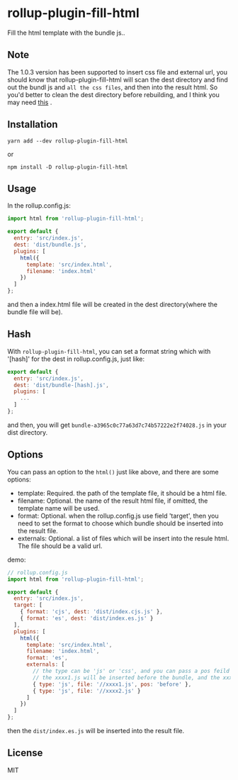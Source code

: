 # rollup-plugin-fill-html

Fill the html template with the bundle js..

## Note

The 1.0.3 version has been supported to insert css file and external url, you should know that rollup-plugin-fill-html will scan the dest directory and find out the bundl js and `all the css files`, and then into the result html. So you'd better to clean the dest directory before rebuilding, and I think you may need [this](https://github.com/alwaysonlinetxm/rollup-plugin-clean) .

## Installation

    yarn add --dev rollup-plugin-fill-html
    
or 

    npm install -D rollup-plugin-fill-html
    
## Usage

In the rollup.config.js:

```JavaScript
import html from 'rollup-plugin-fill-html';

export default {
  entry: 'src/index.js',
  dest: 'dist/bundle.js',
  plugins: [
    html({
      template: 'src/index.html',
      filename: 'index.html'
    })
  ]
};
```
and then a index.html file will be created in the dest directory(where the bundle file will be).

## Hash

With `rollup-plugin-fill-html`, you can set a format string which with '[hash]' for the dest in rollup.config.js, just like:

```JavaScript
export default {
  entry: 'src/index.js',
  dest: 'dist/bundle-[hash].js',
  plugins: [
    ...
  ]
};
```

and then, you will get `bundle-a3965c0c77a63d7c74b57222e2f74028.js` in your dist directory.

## Options

You can pass an option to the `html()` just like above, and there are some options:

- template: Required. the path of the template file, it should be a html file.
- filename: Optional. the name of the result html file, if omitted, the template name will be used.
- format: Optional. when the rollup.config.js use field 'target', then you need to set the format to choose which bundle should be inserted into the result file.
- externals: Optional. a list of files which will be insert into the resule html. The file should be a valid url.


demo:

```JavaScript
// rollup.config.js
import html from 'rollup-plugin-fill-html';

export default {
  entry: 'src/index.js',
  target: [
    { format: 'cjs', dest: 'dist/index.cjs.js' },
    { format: 'es', dest: 'dist/index.es.js' }
  ],
  plugins: [
    html({
      template: 'src/index.html',
      filename: 'index.html',
      format: 'es',
      externals: [
        // the type can be 'js' or 'css', and you can pass a pos feild to control the the position in which the file will be inserted.
        // the xxxx1.js will be inserted before the bundle, and the xxxx2.js will be inserted after the bundle as default
        { type: 'js', file: '//xxxx1.js', pos: 'before' },
        { type: 'js', file: '//xxxx2.js' }
      ]
    })
  ]
};
```

then the `dist/index.es.js` will be inserted into the result file.

## License

MIT
